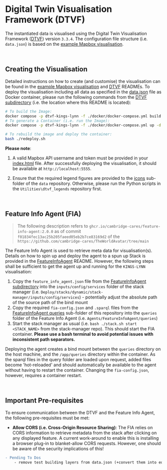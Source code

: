 # Digital Twin Visualisation Framework (DTVF)

The instantiated data is visualised using the Digital Twin Visualisation Framework ([DTVF]) version `3.3.4`. The configuration file structure (i.e. `data.json`) is based on the [example Mapbox visualisation].

&nbsp;
## Creating the Visualisation

Detailed instructions on how to create (and customise) the visualisation can be found in the [example Mapbox visualisation] and [DTVF] READMEs. To deploy the visualisation including all data as specified in the [data.json] file as Docker container, please run the following commands from the [DTVF subdirectory] (i.e. the location where this README is located):

```bash
# To build the Image:
docker compose -p dtvf-kings-lynn -f ./docker/docker-compose.yml build --force-rm
# To generate a Container (i.e. run the Image):
docker compose -p dtvf-kings-lynn -f ./docker/docker-compose.yml up -d --force-recreate

# To rebuild the image and deploy the container:
bash ./redeploy.sh
```

**Please note**: 

1) A valid Mapbox API username and token must be provided in your [index.html] file. After successfully deploying the visualisation, it should be available at `http://localhost:5555`.

2) Ensure that the required legend figures are provided to the [icons] sub-folder of the `data` repository. Otherwise, please run the Python scripts in the `Utilities\dtvf_legends` repository first.


&nbsp;
## Feature Info Agent (FIA)

> The following description refers to `ghcr.io/cambridge-cares/feature-info-agent:2.0.0` as of commit `f01834fec13ac25b205faeed05eb2b7ce83169d2` of the `https://github.com/cambridge-cares/TheWorldAvatar/tree/main`

The Feature Info Agent is used to retrieve meta data for visualisation(s). Details on how to spin up and deploy the agent to a spun up Stack is provided in the [FeatureInfoAgent] README. However, the following steps shall be sufficient to get the agent up and running for the `KINGS-LYNN` visualisation:

1) Copy the `feature_info_agent.json` file from the [FeatureInfoAgent subdirectory] into the `inputs/config/services` folder of the stack manager (i.e. `Deploy/stacks/dynamic/stack-manager/inputs/config/services`) - potentially adjust the absolute path of the source path of the bind mount
2) Copy the required `fia-config.json` and `.sparql` files from the [FeatureInfoAgent queries] sub-folder of this repository into the `queries` folder of the Feature Info Agent (i.e. `Agents/FeatureInfoAgent/queries`)
3) Start the stack manager as usual (i.e. `bash ./stack.sh start <STACK_NAME>` from the stack-manager repo). This should start the FIA container. **Please use a bash terminal to avoid potential issues with inconsistent path separators.**

Deploying the agent creates a bind mount between the `queries` directory on the host machine, and the `/app/queries` directory within the container. As the sparql files in the query folder are loaded upon request, added files become 'hot-reloaded' and should automatically be available to the agent without having to restart the container. Changing the `fia-config.json`, however, requires a container restart.


&nbsp;
## Important Pre-requisites

To ensure communication between the DTVF and the Feature Info Agent, the following pre-requisites must be met:

* **Allow CORS (i.e. Cross-Origin Resource Sharing)**: The FIA relies on CORS information to retrieve metadata from the stack after clicking on any displayed feature. A current work-around to enable this is installing a browser plug-in to blanket-allow CORS requests. However, one should be aware of the security implications of this!


```diff
- Pending To Dos 
    - remove test building layers from data.json (+convert them into equivalent for actual building layer)
```

<!-- Links -->
[DTVF]: https://github.com/cambridge-cares/TheWorldAvatar/wiki/Digital-Twin-Visualisations
[example Mapbox visualisation]: https://github.com/cambridge-cares/TheWorldAvatar/tree/main/web/digital-twin-vis-framework/example-mapbox-vis
[FeatureInfoAgent]: https://github.com/cambridge-cares/TheWorldAvatar/tree/main/Agents/FeatureInfoAgent

<!-- repositories -->
[FeatureInfoAgent subdirectory]: /DTVF/FeatureInfoAgent
[FeatureInfoAgent queries]: FeatureInfoAgent/queries
[DTVF subdirectory]: /DTVF
[icons]: /DTVF/data/icons
[index.html]: index.html
[data.json]: /DTVF/data.json